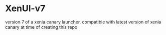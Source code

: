 # XenUI-v7
version 7 of a xenia canary launcher. compatible with latest version of xenia canary at time of creating this repo
